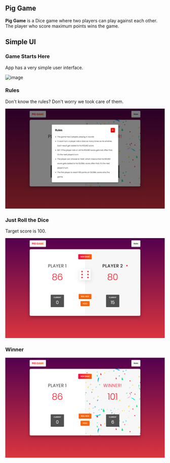 ## Pig Game

**Pig Game** is a Dice game where two players can play against each other. The player who score maximum points wins the game.

## Simple UI

### Game Starts Here

App has a very simple user interface.

![image](https://github.com/amittam104/PigGame/assets/142736996/15297955-9f12-4801-99a6-4a70e7ae627c)


### Rules

Don't know the rules? Don't worry we took care of them.

![Screenshot](https://raw.githubusercontent.com/ajaykumar1196/Pig-Game/master/UI/rules.png)

### Just Roll the Dice

Target score is 100.

![Screenshot](https://raw.githubusercontent.com/ajaykumar1196/Pig-Game/master/UI/gameplay.png)

### Winner

![Screenshot](https://raw.githubusercontent.com/ajaykumar1196/Pig-Game/master/UI/winner.png)
